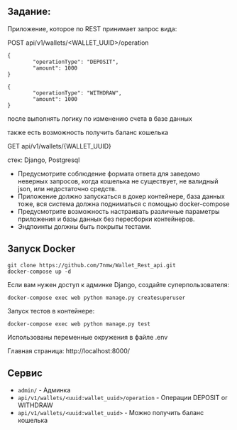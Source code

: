 Задание:
-------

Приложение, которое по REST принимает запрос вида:

POST api/v1/wallets/<WALLET_UUID>/operation

```
{
        "operationType": "DEPOSIT",
        "amount": 1000
}
```

```
{
        "operationType": "WITHDRAW",
        "amount": 1000
}
```

после выполнять логику по изменению счета в базе данных

также есть возможность получить баланс кошелька

GET api/v1/wallets/{WALLET_UUID}

стек:
Django,
Postgresql

* Предусмотрите соблюдение формата ответа для заведомо неверных запросов, когда
кошелька не существует, не валидный json, или недостаточно средств.
* Приложение должно запускаться в докер контейнере, база данных тоже, вся система
должна подниматься с помощью docker-compose
* Предусмотрите возможность настраивать различные параметры приложения и базы
данных без пересборки контейнеров.
* Эндпоинты должны быть покрыты тестами.

Запуск Docker
------

```
git clone https://github.com/7nmw/Wallet_Rest_api.git
docker-compose up -d
```

Если вам нужен доступ к админке Django, создайте суперпользователя:
```
docker-compose exec web python manage.py createsuperuser
```

Запуск тестов в контейнере:
```
docker-compose exec web python manage.py test
```
Использованы переменные окружения в файле .env

Главная страница: http://localhost:8000/


Сервис
------

* `admin/` - Админка
* `api/v1/wallets/<uuid:wallet_uuid>/operation` - Операции DEPOSIT or WITHDRAW
* `api/v1/wallets/<uuid:wallet_uuid>` - Можно получить баланс кошелька
